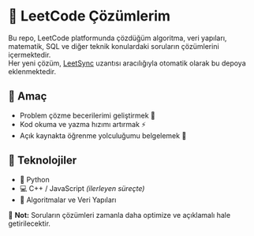 # 🧠 LeetCode Çözümlerim

Bu repo, LeetCode platformunda çözdüğüm algoritma, veri yapıları, matematik, SQL ve diğer teknik konulardaki soruların çözümlerini içermektedir.  
Her yeni çözüm, [LeetSync](https://chrome.google.com/webstore/detail/leetsync/odogkcldkjbibefgkmobipnfgbpajkio) uzantısı aracılığıyla otomatik olarak bu depoya eklenmektedir.

## 📌 Amaç
- Problem çözme becerilerimi geliştirmek 🧠
- Kod okuma ve yazma hızımı artırmak ⚡
- Açık kaynakta öğrenme yolculuğumu belgelemek 🧾

## 🧰 Teknolojiler
- 🐍 Python  
- 💻 C++ / JavaScript *(ilerleyen süreçte)*  
- 🧮 Algoritmalar ve Veri Yapıları
  

🌱 **Not:** Soruların çözümleri zamanla daha optimize ve açıklamalı hale getirilecektir.
